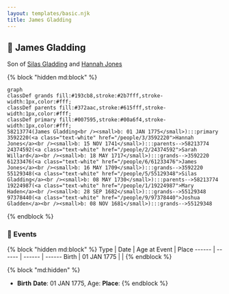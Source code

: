 ```yaml
---
layout: templates/basic.njk
title: James Gladding
---
```

## 🔵 James Gladding

Son of [Silas Gladding](/people/5/55129348) and [Hannah Jones](/people/3/3592220)

{% block "hidden md:block" %}
```mermaid
graph
classDef grands fill:#193cb8,stroke:#2b7fff,stroke-width:1px,color:#fff;
classDef parents fill:#372aac,stroke:#615fff,stroke-width:1px,color:#fff;
classDef primary fill:#007595,stroke:#00a6f4,stroke-width:1px,color:#fff;
58213774(James Gladding<br /><small>b: 01 JAN 1775</small>):::primary
3592220(<a class="text-white" href="/people/3/3592220">Hannah Jones</a><br /><small>b: 15 NOV 1741</small>):::parents-->58213774
24374592(<a class="text-white" href="/people/2/24374592">Sarah Willard</a><br /><small>b: 18 MAY 1717</small>):::grands-->3592220
61233476(<a class="text-white" href="/people/6/61233476">James Jones</a><br /><small>b: 16 MAY 1709</small>):::grands-->3592220
55129348(<a class="text-white" href="/people/5/55129348">Silas Gladding</a><br /><small>b: 08 MAY 1730</small>):::parents-->58213774
19224987(<a class="text-white" href="/people/1/19224987">Mary Haden</a><br /><small>b: 28 SEP 1682</small>):::grands-->55129348
97378440(<a class="text-white" href="/people/9/97378440">Joshua Gladden</a><br /><small>b: 08 NOV 1681</small>):::grands-->55129348
```
{% endblock %}

### 📆 Events

{% block "hidden md:block" %}
Type | Date | Age at Event | Place
------ | ------ | ------ | ------
Birth | 01 JAN 1775 |  |
{% endblock %}

{% block "md:hidden" %}
- **Birth**
**Date**: 01 JAN 1775, Age:
**Place**:
{% endblock %}
